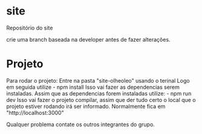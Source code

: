 # site
Repositório do site

crie uma branch baseada na developer antes de fazer alterações.

# Projeto
Para rodar o projeto:
    Entre na pasta "site-olheoleo" usando o terinal 
    Logo em seguida utilize 
        - npm install
        Isso vai fazer as dependencias serem instaladas.
    Assim que as dependencias forem instaladas utilize:
        - npm run dev
        Isso vai fazer o projeto compilar, assim que der tudo certo 
        o local que o projeto estiver rodando irá ser informado. Normalmente 
        fica em "http://localhost:3000"

Qualquer problema contate os outros integrantes do grupo.